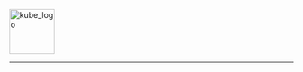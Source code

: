 
<p align="left"><img src="https://www.vectorlogo.zone/logos/kubernetes/kubernetes-icon.svg" width="80" alt="kube_logo"></p>

---